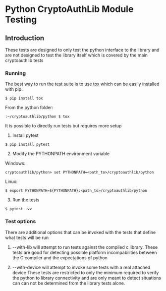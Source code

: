 # Python CryptoAuthLib Module Testing

## Introduction
These tests are designed to only test the python interface to the library and
are not designed to test the library itself which is covered by the main 
cryptoauthlib tests

### Running
The best way to run the test suite is to use [tox](https://tox.readthedocs.io/en/latest/)
which can be easily installed with pip:

```
$ pip install tox
```

From the python folder:

```
:~/cryptoauthlib/python $ tox
```

It is possible to directly run tests but requires more setup

1) Install pytest

```
$ pip install pytest
```

2) Modify the PYTHONPATH environment variable

Windows:
```
cryptoauthlib/python> set PYTHONPATH=<path_to>/cryptoauthlib/python
```

Linux:
```
$ export PYTHONPATH=${PYTHONPATH}:<path_to>/cryptoauthlib/python
```

3) Run the tests
```
$ pytest -vv
```

### Test options

There are additional options that can be invoked with the tests that define
what tests will be run

1) --with-lib will attempt to run tests against the compiled c library.
These tests are good for detecting possible platform incompabilities between
the C compiler and the expectations of python

2) --with-device will attempt to invoke some tests with a real attached device
These tests are restricted to only the minimum required to verify the python to
library connectivity and are only meant to detect situations can can not be
determined from the library tests alone.


